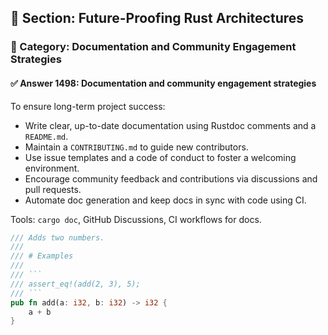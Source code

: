 ## 📘 Section: Future-Proofing Rust Architectures  
### 🔹 Category: Documentation and Community Engagement Strategies  
#### ✅ Answer 1498: Documentation and community engagement strategies

To ensure long-term project success:

- Write clear, up-to-date documentation using Rustdoc comments and a `README.md`.
- Maintain a `CONTRIBUTING.md` to guide new contributors.
- Use issue templates and a code of conduct to foster a welcoming environment.
- Encourage community feedback and contributions via discussions and pull requests.
- Automate doc generation and keep docs in sync with code using CI.

Tools: `cargo doc`, GitHub Discussions, CI workflows for docs.

```rust
/// Adds two numbers.
///
/// # Examples
///
/// ```
/// assert_eq!(add(2, 3), 5);
/// ```
pub fn add(a: i32, b: i32) -> i32 {
    a + b
}
```
